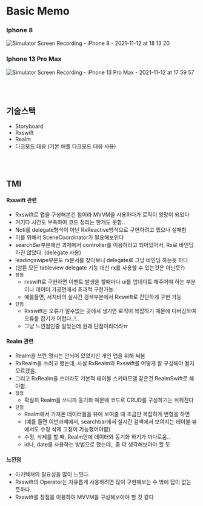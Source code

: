 # Basic Memo 

### Iphone 8 
![Simulator Screen Recording - iPhone 8 - 2021-11-12 at 18 13 20](https://user-images.githubusercontent.com/42762236/141441831-509ade24-265b-4a45-9ea8-22f715410ba6.gif)

### Iphone 13 Pro Max
![Simulator Screen Recording - iPhone 13 Pro Max - 2021-11-12 at 17 59 57](https://user-images.githubusercontent.com/42762236/141440014-c27fd265-6594-41ff-a9db-11f68947a7c6.gif)

</br>
</br>

## 기술스택
- Storyboard
- Rxswift
- Realm
- 다크모드 대응 (기본 애플 다크모드 대응  사용)

</br>
</br>

## TMI
#### Rxswift 관련
- Rxswift로 앱을 구성해본건 첨이라 MVVM을 사용하다가 로직이 엉망이 되었다 
- 거기다 시간도 부족하여 코드 정리는 한개도 못함..
- Noti를 delegate형식이 아닌 RxReactive방식으로 구현하려고 했으나 실패함
- 이를 위해서 SceneCoordinator가 필요해보인다
- searchBar부분에선 과제에서 controller를 이용하라고 되어있어서, Rx로 바인딩하진 않았다. (delegate 사용)
- leadingswipe부분도 rx문서를 찾아보니 delegate로 그냥 바인딩 하는듯 하다 
- (암튼 모든 tableview delegate 기능 대신 rx를 사용할 수 있는것은 아닌듯?)
- `장점`
  - rxswift로 구현하면 이벤트 발생을 할때마다 ui를 업데이트 해주어야 하는 부분이나 데이터 가공면에서 효과적 구현가능.
  - 예를들면, 서치바의 실시간 검색부분에서 Rxswift로 간단하게 구현 가능
- `단점`
  - Rxswift는 오류가 알수없는 곳에서 생기면 로직이 복잡하기 때문에 디버깅하여 오류를 잡기가 어렵다..!.. 
  - 그냥 느낀점인줄 알았는데 원래 단점이라더라ㅠ 

#### Realm 관련
- Realm을 쓰란 명시는 안되어 있었지만 개인 앱을 위해 써봄
- RxRealm을 쓰려고 했는데, 사실 RxRealm와 Rxswift를 어떻게 잘 구성해야 될지 모르겠음.
- 그리고 RxRealm을 쓰더라도 기본적 테이블 스키마모델 같은건 RealmSwift로 해야함.
- `장점`
  - 확실히 Realm을 쓰니까 동기화 때문에 코드로 CRUD를 구성하기는 쉬워진다
- `단점`
  - Realm에서 가져온 데이터들을 뷰에 보여줄 때 조금만 복잡하게 변형을 하면 
  - (예를 들면 이번과제에서, searchbar에서 실시간 검색에서 보여지는 테이블 뷰에서도 수정 삭제 고정이 가능했어야함)
  - 수정, 삭제를 할 때, Realm안에 데이터와 동기화 하기가 까다로움.. 
  - id나, date를 사용하는 방법으로 했는데,, 좀 더 생각해보아야 할 듯 


#### 느낀점
- 아키텍쳐의 필요성을 많이 느꼇다.
- Rxswift의 Operator는 자유롭게 사용하려면 많이 구현해보는 수 밖에 답이 없는 듯하다.
- Rxswift를 장점을 이용하여 MVVM을 구성해보아야 할 것 같다

